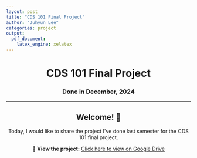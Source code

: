 ```yaml
---
layout: post
title: "CDS 101 Final Project"
author: "Juhyun Lee"
categories: project
output: 
  pdf_document:
    latex_engine: xelatex
---
```


<center>

# **CDS 101 Final Project**

### **Done in December, 2024**

---

## **Welcome!** 🎉

Today, I would like to share the project I've done last semester for the CDS 101 final project.

📄 **View the project:** [Click here to view on Google Drive](https://drive.google.com/file/d/1dU3Wm6yynFSN7W56-SLzAqrC14n3mWsc/view?usp=sharing)

</center>
